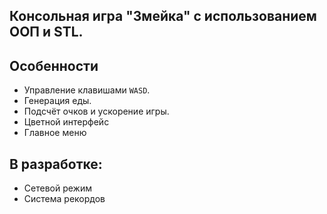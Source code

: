 ## Консольная игра "Змейка" с использованием ООП и STL.
## Особенности
- Управление клавишами `WASD`.
- Генерация еды.
- Подсчёт очков и ускорение игры.
- Цветной интерфейс  
- Главное меню  

## В разработке:  
- Сетевой режим  
- Система рекордов  

